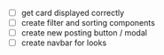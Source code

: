 - [ ] get card displayed correctly
- [ ] create filter and sorting components
- [ ] create new posting button / modal
- [ ] create navbar for looks
